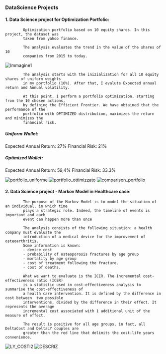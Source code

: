 ### DataScience Projects

#### 1. Data Science project for Optimization Portfolio:
            Optimization portfolio based on 10 equity shares. In this project, the dataset was 
            taken from yahoo finance.
            
            The analysis evaluates the trend in the value of the shares of 10
            companies from 2015 to today. 
![Immagine1](https://user-images.githubusercontent.com/78934727/136968720-79082c29-15cc-4c7b-90a7-237289e102b0.png)
            
            The analysis starts with the inizialization for all 10 equity shares of uniform weights
            in my portfolio (10%). After that, I evalute Expected annual return and Annual volatility. 
 
            At this point, I perform a portfolio optimization, starting from the 10 chosen actions,
            by defining the Efficient Frontier. We have obtained that the performance of the 
            portfolio with OPTIMIZED distribution, maximizes the return and minimizes the 
            financial risk.
            
##### Uniform Wallet:
Expected Annual Return: 27%
Financial Risk: 21%

##### Optimized Wallet:
Expected Annual Return: 59,4%
Financial Risk: 33.3%
            
![portfolio_uniforme](https://user-images.githubusercontent.com/78934727/137339497-de1b8b80-6533-4513-a7ad-515abbd7642c.png)
![portfolio_ottimizzato](https://user-images.githubusercontent.com/78934727/137340865-dbbdadac-d19c-49f0-98fe-0980a931210f.png)
![comparison_portfolio](https://user-images.githubusercontent.com/78934727/137339586-98b14e78-ae45-4043-adfe-76026a5b61f0.PNG)


#### 2. Data Science project - Markov Model in Healthcare case:
            The purpose of the Markov Model is to model the situation of an individual, in which time
            plays a strategic role. Indeed, the timeline of events is important and each
            event can happen more than once
            
            The analysis consists of the following situation: a health company must evaluate the 
            introduction of a medical device for the improvement of osteoarthritis. 
            Some information is known:
            - device cost
            - probability of osteoporosis fractures by age group
            - mortality by age group
            - cost of treatment following the fracture.
            - cost of deaths.

            What we want to evaluate is the ICER. The incremental cost-effectiveness ratio (ICER)
            is a statistic used in cost-effectiveness analysis to summarise the cost-effectiveness of 
            a health care intervention. It is defined by the difference in cost between  two possible
            interventions, divided by the difference in their effect. It represents the average 
            incremental cost associated with 1 additional unit of the measure of effect.
            
            The result is positive for all age groups, in fact, all DeltaCost and DeltaLY couples are 
            greater than the red line that delimits the cost-life years convenience.
            
![LY_COSTI2](https://user-images.githubusercontent.com/78934727/137211357-5b3c4f24-320a-4fd4-b533-064617214702.png)
![DESCRIZ](https://user-images.githubusercontent.com/78934727/137210698-986a96f9-97cb-4ff0-872c-dc09f8fcf99d.PNG)

